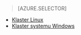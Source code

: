> [AZURE.SELECTOR]
- [Klaster Linux](../articles/hdinsight/hdinsight-use-oozie-linux-mac.md)
- [Klaster systemu Windows](../articles/hdinsight/hdinsight-use-oozie.md)
